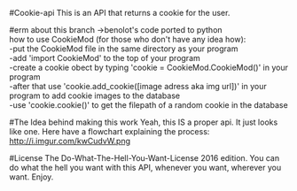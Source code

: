 #Cookie-api
This is an API that returns a cookie for the user.

#erm about this branch
->benolot's code ported to python  
how to use CookieMod (for those who don't have any idea how):  
-put the CookieMod file in the same directory as your program  
-add 'import CookieMod' to the top of your program  
-create a cookie obect by typing 'cookie = CookieMod.CookieMod()' in your program  
-after that use 'cookie.add_cookie([image adress aka img url])' in your program to add cookie images to the database  
-use 'cookie.cookie()' to get the filepath of a random cookie in the database

#The Idea behind making this work
Yeah, this IS a proper api. It just looks like one. Here have a flowchart explaining the process: http://i.imgur.com/kwCudvW.png

#License
The Do-What-The-Hell-You-Want-License 2016 edition. You can do what the hell you want with this API, whenever you want, wherever you want. Enjoy.